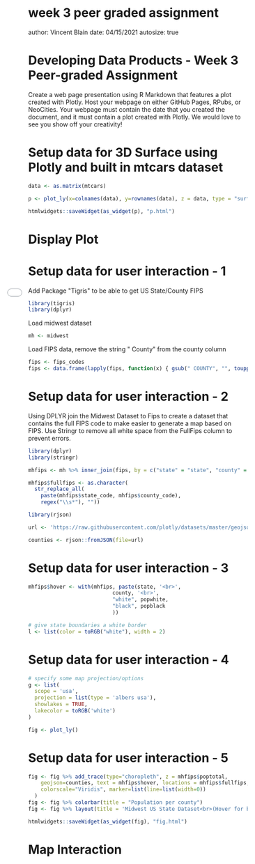 <style>
  
iframe {
  position: absolute;
  top: 50%; 
  left: 50%;
  -webkit-transform: translateX(-50%) translateY(-50%);
  transform: translateX(-50%) translateY(-50%);
  min-width: 100vw; 
  min-height: 100vh; 
  z-index: -1000; 
  overflow: hidden;
}
</style>

week 3 peer graded assignment
========================================================
author: Vincent Blain
date: 04/15/2021
autosize: true

Developing Data Products - Week 3 Peer-graded Assignment
========================================================

Create a web page presentation using R Markdown that features a plot created with Plotly. Host your webpage on either GitHub Pages, RPubs, or NeoCities. Your webpage must contain the date that you created the document, and it must contain a plot created with Plotly. We would love to see you show off your creativity! 



Setup data for 3D Surface using Plotly and built in mtcars dataset
========================================================


```r
data <- as.matrix(mtcars)

p <- plot_ly(x=colnames(data), y=rownames(data), z = data, type = "surface") %>% layout(margin = list(l=120))

htmlwidgets::saveWidget(as_widget(p), "p.html")
```

Display Plot
========================================================

<iframe src="./p.html" width=100% height=100% allowtransparency="true"> </iframe>


Setup data for user interaction - 1
========================================================

Add Package "Tigris" to be able to get US State/County FIPS


```r
library(tigris)
library(dplyr)
```

Load midwest dataset

```r
mh <- midwest
```

Load FIPS data, remove the string " County" from the county column


```r
fips <- fips_codes
fips <- data.frame(lapply(fips, function(x) { gsub(" COUNTY", "", toupper(x)) }))
```

Setup data for user interaction - 2
========================================================

Using DPLYR join the Midwest Dataset to Fips to create a dataset that contains the full FIPS code to make easier to generate a map based on FIPS. Use Stringr to remove all white space from the FullFips column to prevent errors.


```r
library(dplyr)
library(stringr)

mhfips <- mh %>% inner_join(fips, by = c("state" = "state", "county" = "county"))

mhfips$fullfips <- as.character(
  str_replace_all(
    paste(mhfips$state_code, mhfips$county_code), 
    regex("\\s*"), ""))

library(rjson)

url <- 'https://raw.githubusercontent.com/plotly/datasets/master/geojson-counties-fips.json'

counties <- rjson::fromJSON(file=url)
```

Setup data for user interaction - 3
========================================================


```r
mhfips$hover <- with(mhfips, paste(state, '<br>', 
                           county, '<br>', 
                           "white", popwhite, 
                           "black", popblack
                           ))

# give state boundaries a white border
l <- list(color = toRGB("white"), width = 2)
```

Setup data for user interaction - 4
========================================================


```r
# specify some map projection/options
g <- list(
  scope = 'usa',
  projection = list(type = 'albers usa'),
  showlakes = TRUE,
  lakecolor = toRGB('white')
)

fig <- plot_ly()
```

Setup data for user interaction - 5
========================================================


```r
fig <- fig %>% add_trace(type="choropleth", z = mhfips$poptotal, 
    geojson=counties, text = mhfips$hover, locations = mhfips$fullfips,
    colorscale="Viridis", marker=list(line=list(width=0))
  )
fig <- fig %>% colorbar(title = "Population per county")
fig <- fig %>% layout(title = 'Midwest US State Dataset<br>(Hover for breakdown)', geo = g)

htmlwidgets::saveWidget(as_widget(fig), "fig.html")
```

Map Interaction
========================================================

<iframe src="./fig.html" width=100% height=100% allowtransparency="true"> </iframe>
